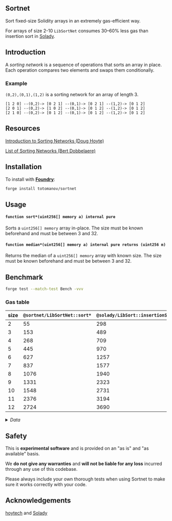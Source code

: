## Sortnet

Sort fixed-size Solidity arrays in an extremely gas-efficient way.

For arrays of size 2-10 `LibSortNet` consumes 30–60% less gas than insertion sort in [Solady](https://github.com/Vectorized/solady).

## Introduction

A _sorting network_ is a sequence of operations that sorts an array in place. Each operation compares two elements and swaps them conditionally.

### Example

`(0,2),(0,1),(1,2)` is a sorting network for an array of length 3.

```solidity
[1 2 0] --(0,2)-> [0 2 1] --(0,1)-> [0 2 1] --(1,2)-> [0 1 2]
[2 0 1] --(0,2)-> [1 0 2] --(0,1)-> [0 1 2] --(1,2)-> [0 1 2]
[2 1 0] --(0,2)-> [0 1 2] --(0,1)-> [0 1 2] --(1,2)-> [0 1 2]
```

## Resources

[Introduction to Sorting Networks (Doug Hoyte)](https://hoytech.github.io/sorting-networks/)

[List of Sorting Networks (Bert Dobbelaere)](https://bertdobbelaere.github.io/sorting_networks.html)

## Installation

To install with [**Foundry**](https://github.com/foundry-rs/foundry):

```sh
forge install totomanov/sortnet
```

## Usage

#### `function sort*(uint256[] memory a) internal pure`

Sorts a `uint256[] memory` array in-place. The size must be known beforehand and must be between 3 and 32.

#### `function median*(uint256[] memory a) internal pure returns (uint256 m)`

Returns the median of a `uint256[] memory` array with known size. The size must be known beforehand and must be between 3 and 32.

## Benchmark

```sh
forge test --match-test Bench -vvv
```

### Gas table

| size | `@sortnet/LibSortNet::sort*` | `@solady/LibSort::insertionSort` | `@solady/LibSort::sort` |
| ---- | ---------------------------- | -------------------------------- | ----------------------- |
| 2    | 55                           | 298                              | 475                     |
| 3    | 153                          | 489                              | 848                     |
| 4    | 268                          | 709                              | 1190                    |
| 5    | 445                          | 970                              | 1485                    |
| 6    | 627                          | 1257                             | 1796                    |
| 7    | 837                          | 1577                             | 2126                    |
| 8    | 1076                         | 1940                             | 2495                    |
| 9    | 1331                         | 2323                             | 2907                    |
| 10   | 1548                         | 2731                             | 3321                    |
| 11   | 2376                         | 3194                             | 3771                    |
| 12   | 2724                         | 3690                             | 4287                    |

<details>
  <summary><i>Data</i></summary>

Compiled with:

```toml
solc = "0.8.25"
optimizer = true
optimizer_runs = 20_000
via-ir = true
```

```
[PASS] testBench_sort10() (gas: 79892301)
Logs:
  LibSortNet::sort10 (min: 1301, max: 1747, ~: 1548)
  LibSort::insertionSort (min: 1544, max: 3916, ~: 2731)
  LibSort::sort (min: 2187, max: 4465, ~: 3321)

[PASS] testBench_sort11() (gas: 82209683)
Logs:
  LibSortNet::sort11 (min: 2038, max: 2795, ~: 2376)
  LibSort::insertionSort (min: 1925, max: 4640, ~: 3194)
  LibSort::sort (min: 2464, max: 5195, ~: 3771)

[PASS] testBench_sort12() (gas: 83912304)
Logs:
  LibSortNet::sort12 (min: 2242, max: 3083, ~: 2724)
  LibSort::insertionSort (min: 2137, max: 4970, ~: 3690)
  LibSort::sort (min: 2895, max: 5973, ~: 4287)

[PASS] testBench_sort2() (gas: 69401423)
Logs:
  LibSortNet::sort2 (min: 40, max: 71, ~: 55)
  LibSort::insertionSort (min: 268, max: 327, ~: 298)
  LibSort::sort (min: 397, max: 553, ~: 475)

[PASS] testBench_sort3() (gas: 70648831)
Logs:
  LibSortNet::sort3 (min: 118, max: 179, ~: 153)
  LibSort::insertionSort (min: 397, max: 582, ~: 489)
  LibSort::sort (min: 463, max: 1103, ~: 848)

[PASS] testBench_sort4() (gas: 71668024)
Logs:
  LibSortNet::sort4 (min: 196, max: 347, ~: 268)
  LibSort::insertionSort (min: 526, max: 904, ~: 709)
  LibSort::sort (min: 529, max: 1479, ~: 1190)

[PASS] testBench_sort5() (gas: 72985853)
Logs:
  LibSortNet::sort5 (min: 353, max: 556, ~: 445)
  LibSort::insertionSort (min: 655, max: 1293, ~: 970)
  LibSort::sort (min: 595, max: 1928, ~: 1485)

[PASS] testBench_sort6() (gas: 74107595)
Logs:
  LibSortNet::sort6 (min: 469, max: 769, ~: 627)
  LibSort::insertionSort (min: 784, max: 1749, ~: 1257)
  LibSort::sort (min: 933, max: 2444, ~: 1796)

[PASS] testBench_sort7() (gas: 75553028)
Logs:
  LibSortNet::sort7 (min: 670, max: 1000, ~: 837)
  LibSort::insertionSort (min: 1031, max: 2272, ~: 1577)
  LibSort::sort (min: 1479, max: 2893, ~: 2126)

[PASS] testBench_sort8() (gas: 76872860)
Logs:
  LibSortNet::sort8 (min: 889, max: 1303, ~: 1076)
  LibSort::insertionSort (min: 1101, max: 2736, ~: 1940)
  LibSort::sort (min: 1732, max: 3435, ~: 2495)

[PASS] testBench_sort9() (gas: 78513806)
Logs:
  LibSortNet::sort9 (min: 1113, max: 1523, ~: 1331)
  LibSort::insertionSort (min: 1356, max: 3192, ~: 2323)
  LibSort::sort (min: 1963, max: 3977, ~: 2907)
```

</details>

## Safety

This is **experimental software** and is provided on an "as is" and "as available" basis.

We **do not give any warranties** and **will not be liable for any loss** incurred through any use of this codebase.

Please always include your own thorough tests when using Sortnet to make sure it works correctly with your code.

## Acknowledgements

[hoytech](https://github.com/hoytech) and [Solady](https://github.com/Vectorized/solady)
